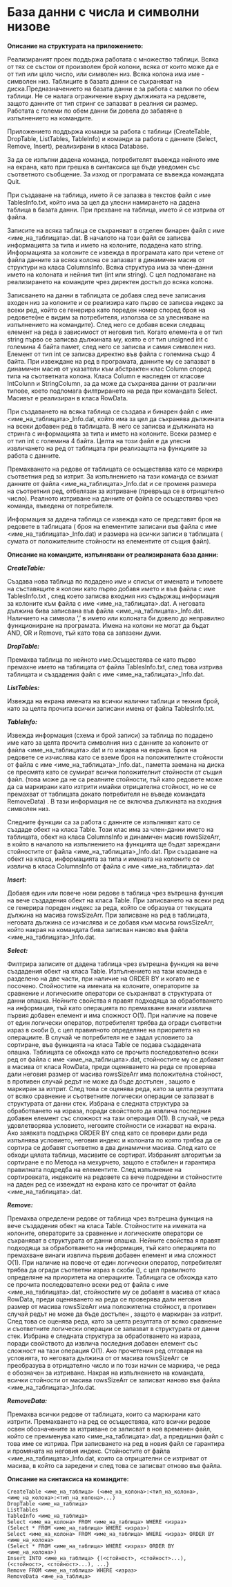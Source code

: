 # База данни с числа и символни низове

**Описание на структурата на приложението:**

Реализираният проек поддържа работата с множество таблици. Всяка от тях се състои от произволен брой колони, всяка от които може да е от тип или цяло число, или символен низ. Всяка колона има име - символен низ. Таблиците в базата данни се съхраняват на диска.Предназначението на базата данни е за работа с малки по обем таблици. Не се налага ограничение върху дължината на редовете, защото данните от тип стринг се запазват в реалния си размер. Работата с големи по обем данни би довела до забавяне в изпълнението на командите.

Приложението поддържа команди за работа с таблици (CreateTable, DropTable, ListTables, TableInfo) и команди за работа с данните (Select, Remove, Insert), реализирани в класа Database.

За да се изпълни дадена команда, потребителят въвежда нейното име на екрана, като при грешка в синтаксиса ще бъде уведомен със съответното съобщение. За изход от програмата се въвежда командата Quit.

При създаване на таблица, името й се запазва в текстов файл с име TablesInfo.txt, който има за цел да улесни намирането на дадена таблица в базата данни. При прехване на таблица, името й се изтрива от файла.

Записите на всяка таблица се съхраняват в отделен бинарен файл с име <име_на_таблицата>.dat. В началото на този файл се записва информацията за типа и името на колоните, подадена като string. 
Информацията за колоните се извежда в програмата като при четене от файла данните за всяка колона се запазват в динамичен масив от структури на класа ColumnsInfo. Всяка структура има за член-данни името на колоната и нейния тип (int  или string). С цел подпомагане на реализирането на командите чрез директен достъп до всяка колона.

Записването на данни в таблицата се добавя след вече записания входен низ за колоните и се реализира като първо се записва индекс за всеки ред, който се генерира като пореден номер според броя на редовете(не е видим за потребителя, използва се за улесняване  на изпълнението на командите). След него се добавя всеки следващ елемент на реда в зависимост от неговия тип. Когато елемента е от тип string първо се записва дължината му, която е от тип unsigned int с големина 4 байта памет, след него се записва и самия символен низ. Елемент от тип int се записва директно във файла с големина също 4 байта.
При извеждане на ред в програмата, данните му се запазват в динамичен масив от указатели към абстрактен клас Column според типа на съответната колона. Класа Column е наследен от класове IntColunn и StringColumn, за да може да съхранява данни от различни типове, което подпомага филтрирането на реда при командата Select. Масивът е реализиран в класа RowData.

При създаването на всяка таблица се създава и бинарен файл с име <име_на_таблицата>_Info.dat, който има за цел да съхранява дължината на всеки добавен ред в таблицата. В него се записва и дължината на стринга с информацията за типа и името на колоните. Всеки размер е от тип int с големина 4 байта. Целта на този файл е да улесни извличането на ред от таблицата при реализацята на функциите за работа с данните.

Премахването на редове от таблицата се осъществява като се маркира съответния ред за изтрит. За изпълнението на тази команда се взимат данните от файла <име_на_таблицата>_Info.dat и се променя размера на съответния ред, отбелязан за изтриване (превръща се в отрицателно число). Реалното изтриване на данните от файла се осъществява чрез команда, въведена от потребителя.

Информация за дадена таблица се извежда като се представят броя на редовете в таблицата ( броя на елементите записани във файла с име <име_на_таблицата>_Info.dat) и размера на всички записи в таблицата ( сумата от положителните стойности на елементите от същия файл).

**Описание на командите, изпълнявани от реализираната база данни:**

***CreateTable:***

Cъздава нова таблица по подадено име и списък от имената и типовете на съставящите я колони като първо добавя името и във файла с име TablesInfo.txt , след което записва входния низ съдържащ информация за колоните към файла с име <име_на_таблицата>.dat. A неговата дължина бива записвана във файла <име_на_таблицата>_Info.dat.
 	Наличието на символа ‘,’ в името или колоната би довело до неправилно функциониране на програмата. Имена на колони нe могат да бъдат AND, OR и Remove, тъй като това са запазени думи.

***DropTable:***

Премахва таблица по нейното име.Осъществява се като първо премахне името на таблицата от файла TablesInfo.txt, след това изтрива  таблицата и създадения файл с име <име_на_таблицата>_Info.dat.

***ListTables:***

Извежда на екрана имената на всички налични таблици и техния брой, като за целта прочита всички записани имена от файла TablesInfo.txt.

***TableInfo:***

Извежда информация (схема и брой записи) за таблица по подадено име като за целта прочита символния низ с данните за колоните  от файла <име_на_таблицата>.dat и го изкарва на екрана.
 Броя на редовете се изчислява като се вземе броя на положителните стойности от файла с име <име_на_таблицата>_Info.dat., паметта заемана на диска се пресмята като се сумират всички положителнит стойности от същия файл. (това може да не са реалните стойности, тъй като редовете може да са маркирани като изтрити имайки отрицателна стойност, но не се премахват от таблицата докатo потребителя не въведе командата RemoveData) .
 В тази информация не се включва дължината на входния символен низ.

Следните функции са за работа с данните се изпълнявят като се създаде обект на класа Table. Този клас има за член-данни името на таблицата, обект на класа ColumnsInfo и динамичен масив rowsSizeArr, в който в началото на изпълнението на функцията ще бъдат зареждани стойностите от файла <име_на_таблицата>_Info.dat.
При създаване на обект на класа, информацията за типа и имената на колоните се извлича в класа ColumnsInfo от файла с име <име_на_таблицата>.dat

***Insert:***

  Добавя един или повече нови редове в таблица чрез вътрешна функция на вече създадения обект на класа Table. 
При записването на всеки ред се генерира пореден индекс за реда, който се образува от текущата дължина на масива rowsSizeArr. При записване на ред в таблицата, неговата дължина се изчислява и се добавя към масива rowsSizeArr, който накрая на командата бива записван наново във файла <име_на_таблицата>_Info.dat.

***Select:***

Филтрира записите от дадена таблица чрез вътрешна функция на вече създадения обект на  класа Table.
Изпълнението на тази команда е разделено на две части, при наличие на ORDER BY и когато не е посочено.
Стойностите на имената на колоните, операторите за сравнение и логическите оператори се съхраняват в структурата от данни опашка. Нейните свойства я правят подходяща за обработването на информация, тъй като операцията по премахване винаги извлича първия добавен елемент и има сложност О(1).
При наличие на повече от един логически оператор, потребителят трябва да огради съответни израз в скоби (), с цел правилното определяне на приоритета на операциите.
В случай че потребителя не е задал условието за сортиране, във функцията на класа Table се подава създадената опашка. Таблицата се обхожда като се прочита последователно всеки ред от файла с име <име_на_таблицата>.dat, стойностите му се добавят в масива oт класа RowData, преди оценяването на реда се проверява дали неговия размер от масива rowsSizeArr има положителна стойност, в противен случай редът не може да бъде достъпен , защото е маркиран за изтрит. След това се оценява реда, като за целта резултата от всяко сравнение и съответните логически операции се запазват в структурата от данни стек. Избрана е следната структура за обработването на израза, поради свойството да извлича последния добавен елемент със сложност на тази операция О(1). В случай, че реда удовлетворява условието, неговите стойности се изкарват на екрана. 
Ако заявката поддържа ORDER BY след като се провери дали реда изпълнява условието, неговия индекс и колоната  по която трябва да се сортира се добавят съответно в два динамични масива. След като се обходи цялата таблица, масивите се сортират. Избраният алгоритъм за сортиране е по Метода на мехурчето, защото е стабилен и гарантира правилната подредба на елементите. След изпълнение на сортировката, индексите на  редовете са вече подредени и стойностите на даден ред се извеждат на екрана като се прочитат от файла <име_на_таблицата>.dat. 

***Remove:***

Премахва определени редове от таблица чрез вътрешна функция на вече създадения обект на  класа Table.
Стойностите на имената на колоните, операторите за сравнение и логическите оператори се съхраняват в структурата от данни опашка. Нейните свойства я правят подходяща за обработването на информация, тъй като операцията по премахване винаги извлича първия добавен елемент и има сложност О(1).
При наличие на повече от един логически оператор, потребителят трябва да огради съответни израз в скоби (), с цел правилното определяне на приоритета на операциите.
Таблицага се обхожда като се прочита последователно всеки ред от файла с име <име_на_таблицата>.dat, стойностите му се добавят в масива oт класа RowData, преди оценяването на реда се проверява дали неговия размер от масива rowsSizeArr има положителна стойност, в противен случай редът не може да бъде достъпен , защото е маркиран за изтрит. След това се оценява реда, като за целта резултата от всяко сравнение и съответните логически операции се запазват в структурата от данни стек. Избрана е следната структура за обработването на израза, поради свойството да извлича последния добавен елемент със сложност на тази операция О(1).
Aко прочетения ред отговаря на условията, то неговата дължина от от масива rowsSizeArr се преобразува в отрицателно число и по този начин се маркира, че реда е обозначен за изтриване. Накрая на изпълнението на командата, всички стойности от масива rowsSizeArr се записват наново във файла  <име_на_таблицата>_Info.dat. 

***RemoveData:***

Премахва всички редове от таблицата, които са маркирани като изтрити. Премахването на ред се осъществява, като всички редове освен обозначените за изтриване се записват в нов временен файл, който се преименува като <име_на_таблицата>.dat, a предишния файл с това име се изтрива. При записването на ред в новия файл се гарантира и промяната на неговия индекс. Стойностите от файла <име_на_таблицата>_Info.dat, които са отрицателни се изтриват от масива, в който са заредени и след това се записват отново във файла.

**Описание на синтаксиса на командите:**

```
CreateTable <име_на_таблица> (<име_на_колона>:<тип_на_колона>, <име_на_колона>:<тип_на_колона>...)
DropTable <име_на_таблица>                                                                                                                                       
ListTables                                                                                                                                                    
TableInfo <име_на_таблица>                                                                                                                                   
Select <име_на_колона> FROM <име_на_таблица> WHERE <израз> 
(Select * FROM <име_на_таблица> WHERE <израз>)                                                     
Select <име_на_колона> FROM <име_на_таблица> WHERE <израз> ORDER BY <име_на_колона> 
(Select * FROM <име_на_таблица> WHERE <израз> ORDER BY <име_на_колона>)
Insert INTO <име_на_таблица> {(<стойност>, <стойност>...), (<стойност>, <стойност>...), ...}                                                                  
Remove FROM <име_на_таблица> WHERE <израз>                                                                                                                      
RemoveData <име_на_таблица>                                                                                                                                      
```   








